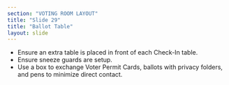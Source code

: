 ```yaml
---
section: "VOTING ROOM LAYOUT"
title: "Slide 29"
title: "Ballot Table"
layout: slide
---
```


- Ensure an extra table is placed in front of each Check-In table.
- Ensure sneeze guards are setup.
- Use a box to exchange Voter Permit Cards, ballots with privacy folders, and pens to minimize direct contact.